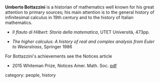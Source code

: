 __Umberto Bottazzini__ is a historian of mathematics well known for his great attention to primary sources; his main attention is to the general history of infinitesimal calculus in 19th century and to the history of Italian mathematics. 

*  _Il flauto di Hilbert: Storia della matematica_, UTET Università, 473pp.

* _The higher calculus: A history of real and complex analysis from Euler to Weierstrass_, Springer 1986

For Bottazzini's achievements see the Notices article

* 2015 Whiteman Prize, Notices Amer. Math. Soc. [pdf](http://www.ams.org/notices/201504/rnoti-p431.pdf)

category: people, history